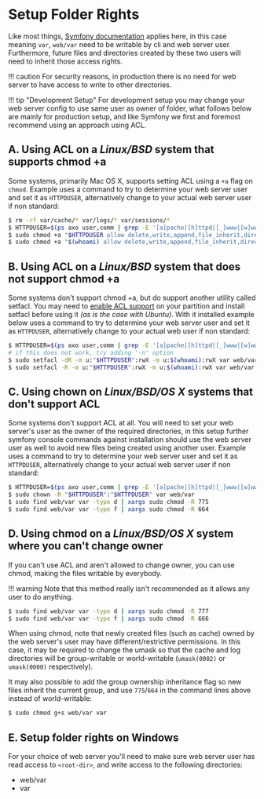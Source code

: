 # Setup Folder Rights

Like most things, [Symfony documentation](http://symfony.com/doc/3.4/setup/file_permissions.html) applies here, in this case meaning `var`, `web/var` need to be writable by cli and web server user.
Furthermore, future files and directories created by these two users will need to inherit those access rights. 

!!! caution
    For security reasons, in production there is no need for web server to have access to write to other directories.

!!! tip "Development Setup"
    For development setup you may change your web server config to use same user as owner of folder, what follows below are mainly for production setup, and like Symfony we first and foremost recommend using an approach using ACL.

## A. **Using ACL on a *Linux/BSD* system that supports chmod +a**

Some systems, primarily Mac OS X, supports setting ACL using a `+a` flag on `chmod`. Example uses a command to
try to determine your web server user and set it as ``HTTPDUSER``, alternatively change to your actual web server
user if non standard:

```bash
$ rm -rf var/cache/* var/logs/* var/sessions/*
$ HTTPDUSER=$(ps axo user,comm | grep -E '[a]pache|[h]ttpd|[_]www|[w]ww-data|[n]ginx' | grep -v root | head -1 | cut -d\  -f1)
$ sudo chmod +a "$HTTPDUSER allow delete,write,append,file_inherit,directory_inherit" var web/var
$ sudo chmod +a "$(whoami) allow delete,write,append,file_inherit,directory_inherit" var web/var
```

## B. **Using ACL on a *Linux/BSD* system that does not support chmod +a**

Some systems don't support chmod +a, but do support another utility called setfacl. You may need to
[enable ACL support](https://help.ubuntu.com/community/FilePermissionsACLs) on your partition and install setfacl
before using it *(as is the case with Ubuntu)*. With it installed example below uses a command to try to determine
your web server user and set it as ``HTTPDUSER``, alternatively change to your actual web user if non standard:

```bash
$ HTTPDUSER=$(ps axo user,comm | grep -E '[a]pache|[h]ttpd|[_]www|[w]ww-data|[n]ginx' | grep -v root | head -1 | cut -d\  -f1)
# if this does not work, try adding '-n' option
$ sudo setfacl -dR -m u:"$HTTPDUSER":rwX -m u:$(whoami):rwX var web/var
$ sudo setfacl -R -m u:"$HTTPDUSER":rwX -m u:$(whoami):rwX var web/var
```

## C. **Using chown on *Linux/BSD/OS X* systems that don't support ACL**

Some systems don't support ACL at all. You will need to set your web server's user as the owner of the required
directories, in this setup further symfony console commands against installation should use the web server user
as well to avoid new files being created using another user.  Example uses a command to try to determine your
web server user and set it as ``HTTPDUSER``, alternatively change to your actual web server user if non standard:

```bash
$ HTTPDUSER=$(ps axo user,comm | grep -E '[a]pache|[h]ttpd|[_]www|[w]ww-data|[n]ginx' | grep -v root | head -1 | cut -d\  -f1)
$ sudo chown -R "$HTTPDUSER":"$HTTPDUSER" var web/var
$ sudo find web/var var -type d | xargs sudo chmod -R 775
$ sudo find web/var var -type f | xargs sudo chmod -R 664
```

## D. **Using chmod on a *Linux/BSD/OS X* system where you can't change owner**

If you can't use ACL and aren't allowed to change owner, you can use chmod, making the files writable by everybody.

!!! warning
    Note that this method really isn't recommended as it allows any user to do anything.

```bash
$ sudo find web/var var -type d | xargs sudo chmod -R 777
$ sudo find web/var var -type f | xargs sudo chmod -R 666
```

When using chmod, note that newly created files (such as cache) owned by the web server's user may have different/restrictive permissions.
In this case, it may be required to change the umask so that the cache and log directories will be group-writable or world-writable (`umask(0002)` or `umask(0000)` respectively).

It may also possible to add the group ownership inheritance flag so new files inherit the current group, and use `775`/`664` in the command lines above instead of world-writable:
```bash
$ sudo chmod g+s web/var var
```

## E. **Setup folder rights on Windows**

For your choice of web server you'll need to make sure web server user has read access to `<root-dir>`, and
write access to the following directories:
- web/var
- var
